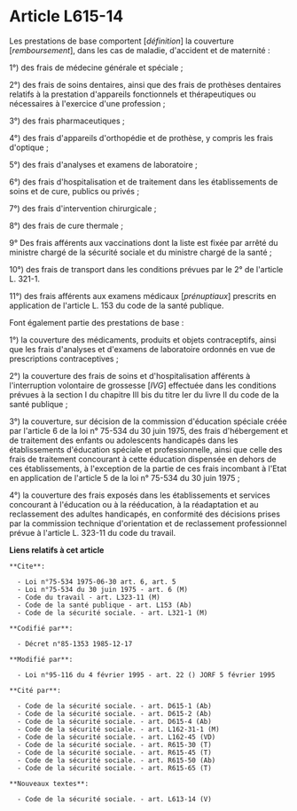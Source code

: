 # Article L615-14

Les prestations de base comportent [*définition*] la couverture [*remboursement*], dans les cas de maladie, d'accident et de
maternité : 

1°) des frais de médecine générale et spéciale ; 

2°) des frais de soins dentaires, ainsi que des frais de prothèses dentaires relatifs à la prestation d'appareils
fonctionnels et thérapeutiques ou nécessaires à l'exercice d'une profession ; 

3°) des frais pharmaceutiques ; 

4°) des frais d'appareils d'orthopédie et de prothèse, y compris les frais d'optique ; 

5°) des frais d'analyses et examens de laboratoire ; 

6°) des frais d'hospitalisation et de traitement dans les établissements de soins et de cure, publics ou privés ; 

7°) des frais d'intervention chirurgicale ; 

8°) des frais de cure thermale ; 

9° Des frais afférents aux vaccinations dont la liste est fixée par arrêté du ministre chargé de la sécurité sociale et du
ministre chargé de la santé ; 

10°) des frais de transport dans les conditions prévues par le 2° de l'article L. 321-1.

11°) des frais afférents aux examens médicaux [*prénuptiaux*] prescrits en application de l'article L. 153 du code de la
santé publique. 

Font également partie des prestations de base : 

1°) la couverture des médicaments, produits et objets contraceptifs, ainsi que les frais d'analyses et d'examens de
laboratoire ordonnés en vue de prescriptions contraceptives ; 

2°) la couverture des frais de soins et d'hospitalisation afférents à l'interruption volontaire de grossesse [*IVG*]
effectuée dans les conditions prévues à la section I du chapitre III bis du titre Ier du livre II du code de la santé
publique ; 

3°) la couverture, sur décision de la commission d'éducation spéciale créée par l'article 6 de la loi n° 75-534 du 30 juin
1975, des frais d'hébergement et de traitement des enfants ou adolescents handicapés dans les établissements d'éducation
spéciale et professionnelle, ainsi que celle des frais de traitement concourant à cette éducation dispensée en dehors de ces
établissements, à l'exception de la partie de ces frais incombant à l'Etat en application de l'article 5 de la loi n° 75-534
du 30 juin 1975 ; 

4°) la couverture des frais exposés dans les établissements et services concourant à l'éducation ou à la rééducation, à la
réadaptation et au reclassement des adultes handicapés, en conformité des décisions prises par la commission technique
d'orientation et de reclassement professionnel   prévue à l'article L. 323-11 du code du travail.

**Liens relatifs à cet article**

	**Cite**:

	  - Loi n°75-534 1975-06-30 art. 6, art. 5
	  - Loi n°75-534 du 30 juin 1975 - art. 6 (M)
	  - Code du travail - art. L323-11 (M)
	  - Code de la santé publique - art. L153 (Ab)
	  - Code de la sécurité sociale. - art. L321-1 (M)

	**Codifié par**:

	  - Décret n°85-1353 1985-12-17

	**Modifié par**:

	  - Loi n°95-116 du 4 février 1995 - art. 22 () JORF 5 février 1995

	**Cité par**:

	  - Code de la sécurité sociale. - art. D615-1 (Ab)
	  - Code de la sécurité sociale. - art. D615-2 (Ab)
	  - Code de la sécurité sociale. - art. D615-4 (Ab)
	  - Code de la sécurité sociale. - art. L162-31-1 (M)
	  - Code de la sécurité sociale. - art. L162-45 (VD)
	  - Code de la sécurité sociale. - art. R615-30 (T)
	  - Code de la sécurité sociale. - art. R615-45 (T)
	  - Code de la sécurité sociale. - art. R615-50 (Ab)
	  - Code de la sécurité sociale. - art. R615-65 (T)

	**Nouveaux textes**:

	  - Code de la sécurité sociale. - art. L613-14 (V)
